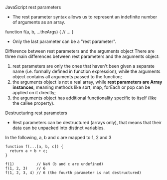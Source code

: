 JavaScript rest parameters

- The rest parameter syntax allows us to represent an indefinite number of arguments as an array.

function f(a, b, ...theArgs) {
  // ...
}

- Only the last parameter can be a "rest parameter".

Difference between rest parameters and the arguments object
There are three main differences between rest parameters and the arguments object:

1. rest parameters are only the ones that haven't been given a separate name (i.e. formally defined in function expression), while the arguments object contains all arguments passed to the function;
2. the arguments object is not a real array, while **rest parameters are Array instances**, meaning methods like sort, map, forEach or pop can be applied on it directly;
3. the arguments object has additional functionality specific to itself (like the callee property).

Destructuring rest parameters
- Rest parameters can be destructured (arrays only), that means that their data can be unpacked into distinct variables.

In the following, a, b and c are mapped to 1, 2 and 3
```
function f(...[a, b, c]) {
  return a + b + c;
}

f(1)          // NaN (b and c are undefined)
f(1, 2, 3)    // 6
f(1, 2, 3, 4) // 6 (the fourth parameter is not destructured)
```
